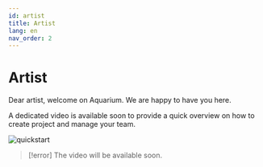 ```yaml
---
id: artist
title: Artist
lang: en
nav_order: 2
---
```



# Artist
Dear artist, welcome on Aquarium. We are happy to have you here.

A dedicated video is available soon to provide a quick overview on how to create project and manage your team.

![quickstart](/_medias/quickstart_artist.webp)

> [!error]
> The video will be available soon.

